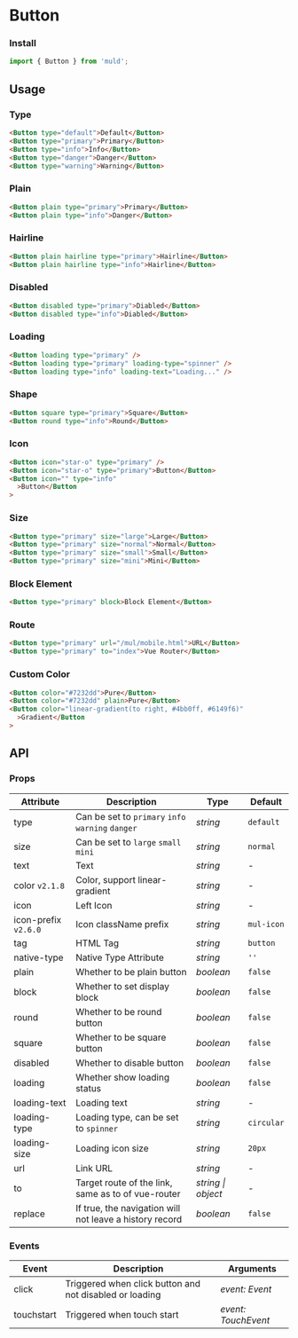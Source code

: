 # Button

### Install

```js
import { Button } from 'muld';
```

## Usage

### Type

```html
<Button type="default">Default</Button>
<Button type="primary">Primary</Button>
<Button type="info">Info</Button>
<Button type="danger">Danger</Button>
<Button type="warning">Warning</Button>
```

### Plain

```html
<Button plain type="primary">Primary</Button>
<Button plain type="info">Danger</Button>
```

### Hairline

```html
<Button plain hairline type="primary">Hairline</Button>
<Button plain hairline type="info">Hairline</Button>
```

### Disabled

```html
<Button disabled type="primary">Diabled</Button>
<Button disabled type="info">Diabled</Button>
```

### Loading

```html
<Button loading type="primary" />
<Button loading type="primary" loading-type="spinner" />
<Button loading type="info" loading-text="Loading..." />
```

### Shape

```html
<Button square type="primary">Square</Button>
<Button round type="info">Round</Button>
```

### Icon

```html
<Button icon="star-o" type="primary" />
<Button icon="star-o" type="primary">Button</Button>
<Button icon="" type="info"
  >Button</Button
>
```

### Size

```html
<Button type="primary" size="large">Large</Button>
<Button type="primary" size="normal">Normal</Button>
<Button type="primary" size="small">Small</Button>
<Button type="primary" size="mini">Mini</Button>
```

### Block Element

```html
<Button type="primary" block>Block Element</Button>
```

### Route

```html
<Button type="primary" url="/mul/mobile.html">URL</Button>
<Button type="primary" to="index">Vue Router</Button>
```

### Custom Color

```html
<Button color="#7232dd">Pure</Button>
<Button color="#7232dd" plain>Pure</Button>
<Button color="linear-gradient(to right, #4bb0ff, #6149f6)"
  >Gradient</Button
>
```

## API

### Props

| Attribute | Description | Type | Default |
| --- | --- | --- | --- |
| type | Can be set to `primary` `info` `warning` `danger` | _string_ | `default` |
| size | Can be set to `large` `small` `mini` | _string_ | `normal` |
| text | Text | _string_ | - |
| color `v2.1.8` | Color, support linear-gradient | _string_ | - |
| icon | Left Icon | _string_ | - |
| icon-prefix `v2.6.0` | Icon className prefix | _string_ | `mul-icon` |
| tag | HTML Tag | _string_ | `button` |
| native-type | Native Type Attribute | _string_ | `''` |
| plain | Whether to be plain button | _boolean_ | `false` |
| block | Whether to set display block | _boolean_ | `false` |
| round | Whether to be round button | _boolean_ | `false` |
| square | Whether to be square button | _boolean_ | `false` |
| disabled | Whether to disable button | _boolean_ | `false` |
| loading | Whether show loading status | _boolean_ | `false` |
| loading-text | Loading text | _string_ | - |
| loading-type | Loading type, can be set to `spinner` | _string_ | `circular` |
| loading-size | Loading icon size | _string_ | `20px` |
| url | Link URL | _string_ | - |
| to | Target route of the link, same as to of vue-router | _string \| object_ | - |
| replace | If true, the navigation will not leave a history record | _boolean_ | `false` |

### Events

| Event | Description | Arguments |
| --- | --- | --- |
| click | Triggered when click button and not disabled or loading | _event: Event_ |
| touchstart | Triggered when touch start | _event: TouchEvent_ |
